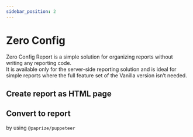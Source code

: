 ```yaml
---
sidebar_position: 2
---
```


# Zero Config

Zero Config Report is a simple solution for organizing reports without writing any reporting code.  
It is available only for the server-side reporting solution and is ideal for simple reports where the full feature set of the Vanilla version isn’t needed.

## Create report as HTML page

## Convert to report

by using `@paprize/puppeteer`
